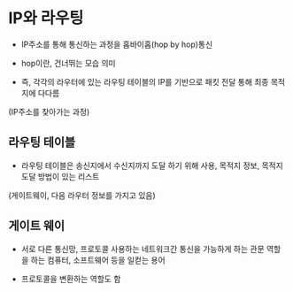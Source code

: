 # IP와 라우팅

- IP주소를 통해 통신하는 과정을 홉바이홉(hop by hop)통신

- hop이란, 건너뛰는 모습 의미

- 즉, 각각의 라우터에 있는 라우팅 테이블의 IP를 기반으로 패킷 전달 통해 최종 목적지에 다다름

(IP주소를 찾아가는 과정)

## 라우팅 테이블
- 라우팅 테이블은 송신지에서 수신지까지 도달 하기 위해 사용, 목적지 정보, 목적지 도달 방법이 있는 리스트

(게이트웨이, 다음 라우터 정보를 가지고 있음)

## 게이트 웨이
- 서로 다른 통신망, 프로토콜 사용하는 네트워크간 통신을 가능하게 하는 관문 역할을 하는 컴퓨터, 소프트웨어 등을 일컫는 용어

- 프로토콜을 변환하는 역할도 함
